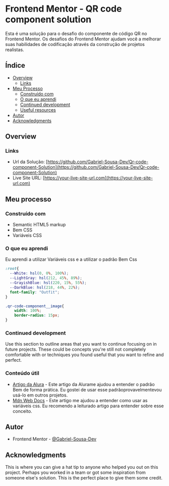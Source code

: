 # Frontend Mentor - QR code component solution

Esta é uma solução para o desafio do componente de código QR no Frontend Mentor.  Os desafios do Frontend Mentor ajudam você a melhorar suas habilidades de codificação através da construção de projetos realistas.

## Índice 

- [Overview](#overview)
  - [Links](#links)
- [Meu Processo](#meu-processo)
  - [Construído com](#construído-com)
  - [O que eu aprendi](#o-que-eu-aprendi)
  - [Continued development](#continued-development)
  - [Useful resources](#conteúdo-útil)
- [Autor](#autor)
- [Acknowledgments](#acknowledgments)


## Overview

### Links

- Url da Solução: [https://github.com/Gabriel-Sousa-Dev/Qr-code-component-Solution](https://github.com/Gabriel-Sousa-Dev/Qr-code-component-Solution)
- Live Site URL: [https://your-live-site-url.com](https://your-live-site-url.com)

## Meu processo 

### Construído com

- Semantic HTML5 markup
- Bem CSS
- Variáveis CSS

### O que eu aprendi 

Eu aprendi a utilizar Variáveis css e a utilizar o padrão Bem Css

```css
:root{
  --White: hsl(0, 0%, 100%);
  --LightGray: hsl(212, 45%, 89%);
  --GrayishBlue: hsl(220, 15%, 55%);
  --DarkBlue: hsl(218, 44%, 22%);
  font-family: "Outfit";
}
```
```css
.qr-code-component__image{
    width: 100%;
    border-radius: 15px;
}
```

### Continued development

Use this section to outline areas that you want to continue focusing on in future projects. These could be concepts you're still not completely comfortable with or techniques you found useful that you want to refine and perfect.

### Conteúdo útil 

- [Artigo da Alura](https://www.alura.com.br/artigos/criando-componentes-css-com-padrao-bem?utm_term=&utm_campaign=%5BSearch%5D+%5BPerformance%5D+-+Dynamic+Search+Ads+-+Artigos+e+Conte%C3%BAdos&utm_source=adwords&utm_medium=ppc&hsa_acc=7964138385&hsa_cam=11384329873&hsa_grp=111087461203&hsa_ad=687448474447&hsa_src=g&hsa_tgt=dsa-2273097816642&hsa_kw=&hsa_mt=&hsa_net=adwords&hsa_ver=3&gad_source=1&gclid=Cj0KCQjwzZmwBhD8ARIsAH4v1gUs96aO5ibmma098fNJ1SLAX4CXah_-T0RhdPOJOPp473qPlz3WGQwaAntBEALw_wcB) - Este artigo da Alurame ajudou a entender o padrão Bem de forma prática. Eu gostei de usar esse padrãoprovavelmentevou usá-lo em outros projetos.
- [Mdn Web Docs](https://developer.mozilla.org/pt-BR/docs/Web/CSS/Using_CSS_custom_properties) - Este artigo me ajudou a entender como usar as variáveis css. Eu recomendo a leiturado artigo para entender sobre esse conceito.

## Autor

- Frontend Mentor - [@Gabriel-Sousa-Dev](https://www.frontendmentor.io/profile/Gabriel-Sousa-Dev)

## Acknowledgments

This is where you can give a hat tip to anyone who helped you out on this project. Perhaps you worked in a team or got some inspiration from someone else's solution. This is the perfect place to give them some credit.

